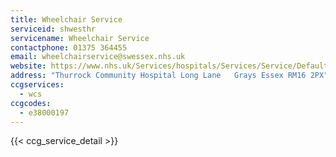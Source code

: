 ```yaml
---
title: Wheelchair Service
serviceid: shwesthr
servicename: Wheelchair Service
contactphone: 01375 364455
email: wheelchairservice@swessex.nhs.uk
website: https://www.nhs.uk/Services/hospitals/Services/Service/DefaultView.aspx?id=214042
address: "Thurrock Community Hospital Long Lane   Grays Essex RM16 2PX"
ccgservices:
  - wcs
ccgcodes:
  - e38000197
---
```


{{< ccg_service_detail >}}
